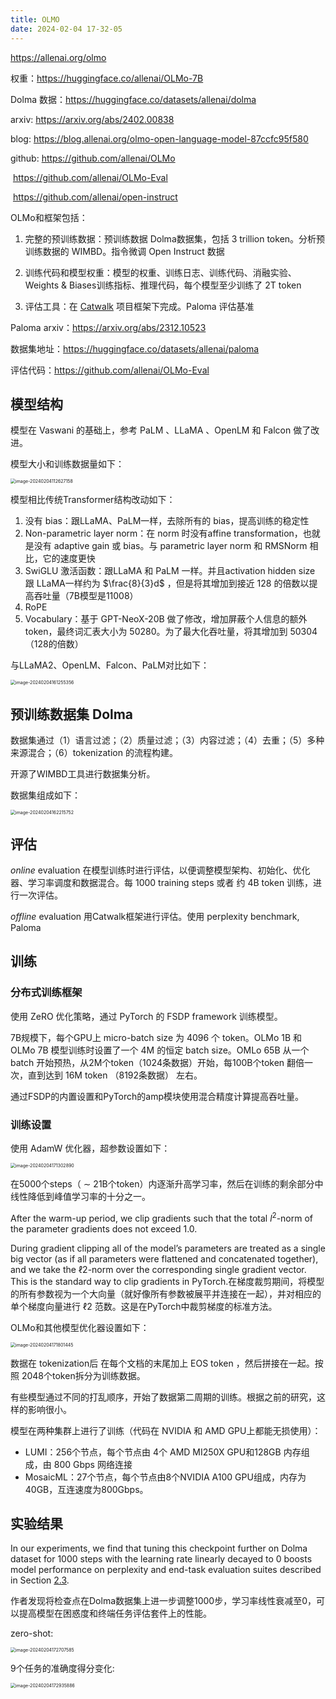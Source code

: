 ```yaml
---
title: OLMO
date: 2024-02-04 17-32-05
---
```





https://allenai.org/olmo

权重：https://huggingface.co/allenai/OLMo-7B

Dolma 数据：https://huggingface.co/datasets/allenai/dolma

arxiv: https://arxiv.org/abs/2402.00838

blog: https://blog.allenai.org/olmo-open-language-model-87ccfc95f580

github: https://github.com/allenai/OLMo

​	 https://github.com/allenai/OLMo-Eval   

​	https://github.com/allenai/open-instruct





OLMo和框架包括：

1.   完整的预训练数据：预训练数据 Dolma数据集，包括 3 trillion token。分析预训练数据的 WIMBD。指令微调 Open Instruct 数据
2.   训练代码和模型权重：模型的权重、训练日志、训练代码、消融实验、Weights & Biases训练指标、推理代码，每个模型至少训练了 2T token

3.   评估工具：在 [Catwalk](https://github.com/allenai/catwalk) 项目框架下完成。Paloma 评估基准



Paloma arxiv：https://arxiv.org/abs/2312.10523

数据集地址：https://huggingface.co/datasets/allenai/paloma

评估代码：https://github.com/allenai/OLMo-Eval



## 模型结构

模型在 Vaswani 的基础上，参考 PaLM 、LLaMA 、OpenLM 和 Falcon 做了改进。

模型大小和训练数据量如下：

<img src="https://raw.githubusercontent.com/gqjia/PictureBed/main/img/202402041126677.png" alt="image-20240204112627158" style="zoom: 50%;" />

模型相比传统Transformer结构改动如下：

1.   没有 bias：跟LLaMA、PaLM一样，去除所有的 bias，提高训练的稳定性 
2.   Non-parametric layer norm：在 norm 时没有affine transformation，也就是没有 adaptive gain 或 bias。与 parametric layer norm 和 RMSNorm 相比，它的速度更快
3.   SwiGLU 激活函数：跟LLaMA 和 PaLM 一样。并且activation hidden size 跟 LLaMA一样约为 $\frac{8}{3}d$ ，但是将其增加到接近 128 的倍数以提高吞吐量（7B模型是11008）
4.   RoPE
5.   Vocabulary：基于 GPT-NeoX-20B 做了修改，增加屏蔽个人信息的额外 token，最终词汇表大小为 50280。为了最大化吞吐量，将其增加到 50304（128的倍数）



与LLaMA2、OpenLM、Falcon、PaLM对比如下：

<img src="https://raw.githubusercontent.com/gqjia/PictureBed/main/img/202402041613716.png" alt="image-20240204161255356" style="zoom:50%;" />



## 预训练数据集 Dolma

数据集通过（1）语言过滤；（2）质量过滤；（3）内容过滤；（4）去重；（5）多种来源混合；（6）tokenization 的流程构建。

开源了WIMBD工具进行数据集分析。

数据集组成如下：

<img src="https://raw.githubusercontent.com/gqjia/PictureBed/main/img/202402041622905.png" alt="image-20240204162215752" style="zoom:50%;" />

## 评估

*online* evaluation 在模型训练时进行评估，以便调整模型架构、初始化、优化器、学习率调度和数据混合。每 1000 training steps 或者 约 4B token 训练，进行一次评估。

*offline* evaluation 用Catwalk框架进行评估。使用 perplexity benchmark, Paloma 





## 训练

### 分布式训练框架

使用 ZeRO 优化策略，通过 PyTorch 的 FSDP framework 训练模型。

7B规模下，每个GPU上 micro-batch size 为 4096 个 token。OLMo 1B 和 OLMo 7B 模型训练时设置了一个 4M 的恒定 batch size。OMLo 65B 从一个batch 开始预热，从2M个token（1024条数据）开始，每100B个token 翻倍一次，直到达到 16M token （8192条数据） 左右。

通过FSDP的内置设置和PyTorch的amp模块使用混合精度计算提高吞吐量。

### 训练设置

使用 AdamW 优化器，超参数设置如下：

<img src="https://raw.githubusercontent.com/gqjia/PictureBed/main/img/202402041713260.png" alt="image-20240204171302890" style="zoom:50%;" />

在5000个steps（ ∼ 21B个token）内逐渐升高学习率，然后在训练的剩余部分中线性降低到峰值学习率的十分之一。

After the warm-up period, we clip gradients such that the total $l^2$-norm of the parameter gradients does not exceed 1.0.

During gradient clipping all of the model’s parameters are treated as a single big vector (as if all parameters were flattened and concatenated together), and we take the ℓ2-norm over the corresponding single gradient vector. This is the standard way to clip gradients in PyTorch.在梯度裁剪期间，将模型的所有参数视为一个大向量（就好像所有参数被展平并连接在一起），并对相应的单个梯度向量进行 ℓ2 范数。这是在PyTorch中裁剪梯度的标准方法。



OLMo和其他模型优化器设置如下：

<img src="https://raw.githubusercontent.com/gqjia/PictureBed/main/img/202402041718276.png" alt="image-20240204171801445" style="zoom:50%;" />





数据在 tokenization后 在每个文档的末尾加上 EOS token ，然后拼接在一起。按照 2048个token拆分为训练数据。

有些模型通过不同的打乱顺序，开始了数据第二周期的训练。根据之前的研究，这样的影响很小。



模型在两种集群上进行了训练（代码在 NVIDIA 和 AMD GPU上都能无损使用）：

*   LUMI：256个节点，每个节点由 4个 AMD MI250X GPU和128GB 内存组成，由 800 Gbps 网络连接
*   MosaicML：27个节点，每个节点由8个NVIDIA A100 GPU组成，内存为40GB，互连速度为800Gbps。





## 实验结果

In our experiments, we find that tuning this checkpoint further on Dolma dataset for 1000 steps with the learning rate linearly decayed to 0 boosts model performance on perplexity and end-task evaluation suites described in Section [2.3](https://arxiv.org/html/2402.00838v1#S2.SS3). 

作者发现将检查点在Dolma数据集上进一步调整1000步，学习率线性衰减至0，可以提高模型在困惑度和终端任务评估套件上的性能。

zero-shot:

<img src="https://raw.githubusercontent.com/gqjia/PictureBed/main/img/202402041727562.png" alt="image-20240204172707585" style="zoom:50%;" />



9个任务的准确度得分变化:

<img src="https://raw.githubusercontent.com/gqjia/PictureBed/main/img/202402041729897.png" alt="image-20240204172935886" style="zoom:50%;" />



